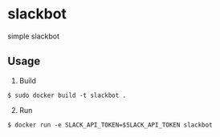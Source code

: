# slackbot
simple slackbot


## Usage

1. Build

```
$ sudo docker build -t slackbot .
```

2. Run

```
$ docker run -e SLACK_API_TOKEN=$SLACK_API_TOKEN slackbot
```

